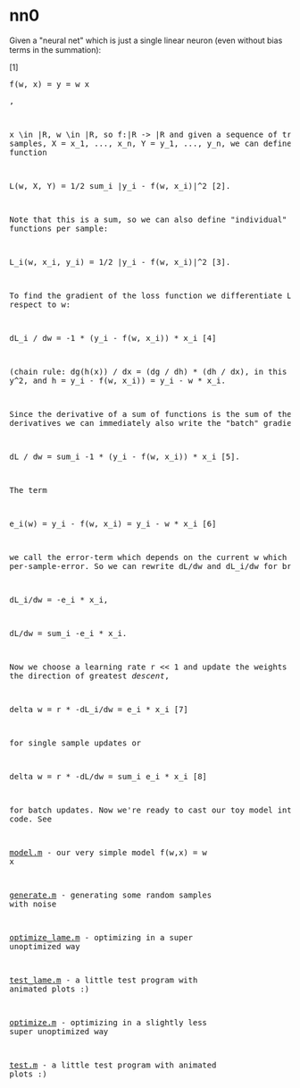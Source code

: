 # nn0

Given a "neural net" which is just a single linear neuron (even without bias terms in the summation):

 [1] <pre>f(w, x) = y = w x<pre>,

x \in |R, w \in |R, so f:|R -> |R and given a sequence of training samples, X = x_1, ..., x_n, Y = y_1, ..., y_n, we can define the loss function 

L(w, X, Y) = 1/2 sum_i |y_i - f(w, x_i)|^2 [2].

Note that this is a sum, so we can also define "individual" loss functions per sample:

L_i(w, x_i, y_i) = 1/2 |y_i - f(w, x_i)|^2 [3].

To find the gradient of the loss function we differentiate L_i with respect to w:

dL_i / dw = -1 * (y_i - f(w, x_i)) * x_i [4]

(chain rule: dg(h(x)) / dx = (dg / dh) * (dh / dx), in this case g = y^2, and h = y_i - f(w, x_i)) = y_i - w * x_i.

Since the derivative of a sum of functions is the sum of the derivatives we can immediately also write the "batch" gradient:

dL / dw = sum_i -1 * (y_i - f(w, x_i)) * x_i [5].

The term 

e_i(w) = y_i - f(w, x_i) = y_i - w * x_i [6]

we call the error-term which depends on the current w which is the per-sample-error. So we can rewrite dL/dw and dL_i/dw for brevity as

dL_i/dw = -e_i * x_i,

dL/dw = sum_i -e_i * x_i.

Now we choose a learning rate r << 1 and update the weights in the direction of greatest _descent_,

delta w = r * -dL_i/dw = e_i * x_i [7]

for single sample updates or 

delta w = r * -dL/dw = sum_i e_i * x_i [8] 

for batch updates. Now we're ready to cast our toy model into octave code. See

[model.m](model.m) - our very simple model f(w,x) = w  x

[generate.m](generate.m) - generating some random samples with noise

[optimize_lame.m](optimize_lame.m) - optimizing in a super unoptimized way

[test_lame.m](test_lame.m) - a little test program with animated plots :)

[optimize.m](optimize.m) - optimizing in a slightly less super unoptimized way

[test.m](test.m) - a little test program with animated plots :)
